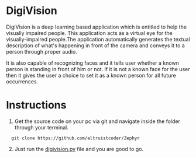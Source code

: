 # DigiVision

DigiVision is a deep learning based application which is entitled to help the visually impaired people. This application acts as a virtual eye for the visually-impaired people.The application automatically generates the textual description of what's happening in front of the camera and conveys it to a person through proper audio. 

It is also capable of recognizing faces and it tells user whether a known person is standing in front of him or not. If it is not a known face for the user then it gives the user a choice to set it as a known person for all future occurrences.

# Instructions

1. Get the source code on your pc via git and navigate inside the folder through your terminal.

```
  git clone https://github.com/altruistcoder/Zephyr
```
2. Just run the [digivision.py](https://github.com/altruistcoder/Digivision/blob/master/digivision.py) file and you are good to go.
